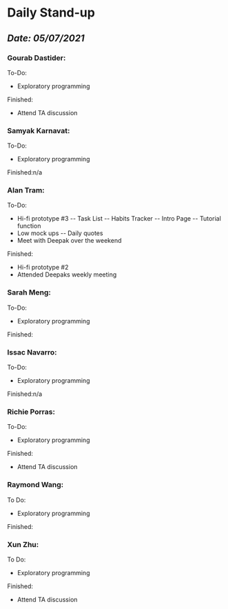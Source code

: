 # Daily Stand-up
## _Date: 05/07/2021_

### Gourab Dastider:
To-Do:
- Exploratory programming


Finished:
- Attend TA discussion




### Samyak Karnavat:
To-Do:
- Exploratory programming

Finished:n/a



### Alan Tram:
To-Do:
- Hi-fi prototype #3
-- Task List
-- Habits Tracker
-- Intro Page
-- Tutorial function
- Low mock ups
-- Daily quotes
- Meet with Deepak over the weekend


Finished:
- Hi-fi prototype #2
- Attended Deepaks weekly meeting



### Sarah Meng:
To-Do:
- Exploratory programming

Finished:





### Issac Navarro:
To-Do:
- Exploratory programming

Finished:n/a




### Richie Porras:
To-Do:
- Exploratory programming

Finished:
- Attend TA discussion





### Raymond Wang:
To Do:
- Exploratory programming

Finished:



### Xun Zhu:
To Do:
- Exploratory programming

Finished:
- Attend TA discussion